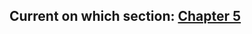## Current on which section:  [Chapter 5](https://nextjs.org/learn/dashboard-app/navigating-between-pages)